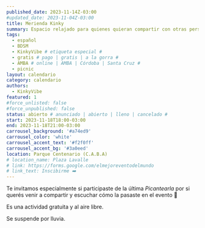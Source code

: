 ```yaml
---
published_date: 2023-11-14Z-03:00
#updated_date: 2023-11-04Z-03:00
title: Merienda Kinky
summary: Espacio relajado para quienes quieran compartir con otras personas kinkies y queer/lgtb. Solemos llevar cuerdas para shibari, comer cositas ricas, compartir experiencias y hay espacio para pequeñes y pets
tags:
  - español
  - BDSM
  - KinkyVibe # etiqueta especial #
  - gratis # pago | gratis | a la gorra #
  - AMBA # online | AMBA | Córdoba | Santa Cruz #
  - picnic
layout: calendario
category: calendario
authors:
  - KinkyVibe
featured: 1
#force_unlisted: false
#force_unpublished: false
status: abierto # anunciado | abierto | lleno | cancelado #
start: 2023-11-18T18:00-03:00
end: 2023-11-18T21:00-03:00
carrousel_background: '#a74ed9'
carrousel_color: 'white'
carrousel_accent_text: '#f2f0ff'
carrousel_accent_bg: '#3a0eed'
location: Parque Centenario (C.A.B.A)
# location_name: Plaza Lavalle
# link: https://forms.google.com/elmejoreventodelmundo
# link_text: Inscibirme ➡️
---
```


Te invitamos especialmente si participaste de la última _Picantearla_ por si querés venir a compartir y escuchar cómo la pasaste en el evento 💞

Es una actividad gratuita y al aire libre.

Se suspende por lluvia.

